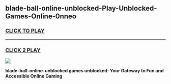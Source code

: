 
## blade-ball-online-unblocked-Play-Unblocked-Games-Online-0nneo
<h3>
<a href="https://premium76.site?title=blade-ball-online-unblocked&ref=25A">CLICK TO PLAY</a></h3>
<hr>

<h3>
<a href="https://premium76.site?title=blade-ball-online-unblocked&ref=25A">CLICK 2 PLAY</a>
  
</h3>

<a href="https://premium76.site?title=blade-ball-online-unblocked&ref=25A"><img src="https://clearcache.store/games.png"></a>


**blade-ball-online-unblocked games unblocked: Your Gateway to Fun and Accessible Online Gaming**
